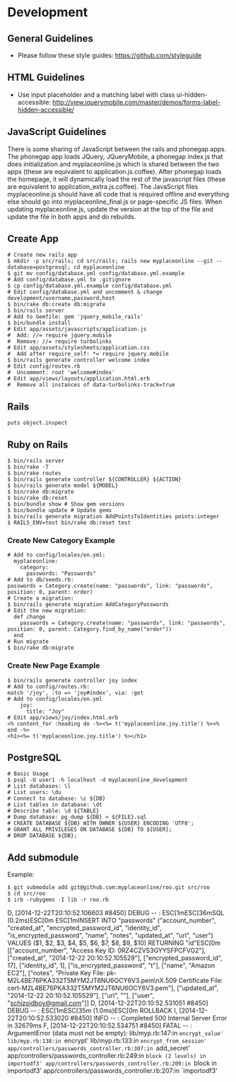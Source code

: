 # Development

## General Guidelines

* Please follow these style guides: https://github.com/styleguide

## HTML Guidelines

* Use input placeholder and a matching label with class ui-hidden-accessible: http://view.jquerymobile.com/master/demos/forms-label-hidden-accessible/

## JavaScript Guidelines

There is some sharing of JavaScript between the rails and phonegap apps. The
phonegap app loads JQuery, JQueryMobile, a phonegap index.js that does
initialization and myplaceonline.js which is shared between the two apps
(these are equivalent to application.js.coffee). After phonegap loads the
homepage, it will dynamically load the rest of the javascript files
(these are equivalent to application_extra.js.coffee). The JavaScript files
myplaceonline.js should have all code that is required offline and everything
else should go into myplaceonline_final.js or page-specific JS files.
When updating myplaceonline.js, update the version at the top of the file and
update the file in both apps and do rebuilds.

## Create App

```
# Create new rails app
$ mkdir -p src/rails; cd src/rails; rails new myplaceonline --git --database=postgresql; cd myplaceonline
$ git mv config/database.yml config/database.yml.example
# Add config/database.yml to .gitignore
$ cp config/database.yml.example config/database.yml
# Edit config/database.yml and uncomment & change development/username,password,host
$ bin/rake db:create db:migrate
$ bin/rails server
# Add to Gemfile: gem 'jquery_mobile_rails'
$ bin/bundle install
# Edit app/assets/javascripts/application.js
#  Add: //= require jquery.mobile
#  Remove: //= require turbolinks
# Edit app/assets/stylesheets/application.css
#  Add after require_self: *= require jquery.mobile
$ bin/rails generate controller welcome index
# Edit config/routes.rb
#  Uncomment: root 'welcome#index'
# Edit app/views/layouts/application.html.erb
#  Remove all instances of data-turbolinks-track=true
```

## Rails

```
puts object.inspect
```

## Ruby on Rails

```
$ bin/rails server
$ bin/rake -T
$ bin/rake routes
$ bin/rails generate controller ${CONTROLLER} ${ACTION}
$ bin/rails generate model ${MODEL}
$ bin/rake db:migrate
$ bin/rake db:reset
$ bin/bundle show # Show gem versions
$ bin/bundle update # Update gems
$ bin/rails generate migration AddPointsToIdentities points:integer
$ RAILS_ENV=test bin/rake db:reset test
```

### Create New Category Example

```
# Add to config/locales/en.yml:
  myplaceonline:
    category:
      passwords: "Passwords"
# Add to db/seeds.rb:
passwords = Category.create(name: "passwords", link: "passwords", position: 0, parent: order)
# Create a migration:
$ bin/rails generate migration AddCategoryPasswords
# Edit the new migration:
  def change
    passwords = Category.create(name: "passwords", link: "passwords", position: 0, parent: Category.find_by_name("order"))
  end
# Run migrate
$ bin/rake db:migrate
```

### Create New Page Example

```
$ bin/rails generate controller joy index
# Add to config/routes.rb:
match '/joy', :to => 'joy#index', via: :get
# Add to config/locales/en.yml
    joy:
      title: "Joy"
# Edit app/views/joy/index.html.erb
<% content_for :heading do -%><%= t('myplaceonline.joy.title') %><% end -%>
<h1><%= t('myplaceonline.joy.title') %></h1>
```

## PostgreSQL

```
# Basic Usage
$ psql -U user1 -h localhost -d myplaceonline_development
# List databases: \l
# List users: \du
# Connect to database: \c ${DB}
# List tables in database: \dt
# Describe table: \d ${TABLE}
# Dump database: pg_dump ${DB} > ${FILE}.sql
# CREATE DATABASE ${DB} WITH OWNER ${USER} ENCODING 'UTF8';
# GRANT ALL PRIVILEGES ON DATABASE ${DB} TO ${USER};
# DROP DATABASE ${DB};
```

## Add submodule

Example:

```
$ git submodule add git@github.com:myplaceonline/roo.git src/roo
$ cd src/roo
$ irb -rubygems -I lib -r roo.rb
```


D, [2014-12-22T20:10:52.106603 #8450] DEBUG -- :   ESC[1mESC[36mSQL (0.2ms)ESC[0m  ESC[1mINSERT INTO "passwords" ("account_number", "created_at", "encrypted_password_id", "identity_id", "is_encrypted_password", "name", "notes", "updated_at", "url", "user") VALUES ($1, $2, $3, $4, $5, $6, $7, $8, $9, $10) RETURNING "id"ESC[0m  [["account_number", "Access Key ID: 0RZ4CZVS3GYYSFPCFVG2"], ["created_at", "2014-12-22 20:10:52.105529"], ["encrypted_password_id", 17], ["identity_id", 1], ["is_encrypted_password", "t"], ["name", "Amazon EC2"], ["notes", "Private Key File: pk-M2L4BE76PKA332T5MYM2JT6NU6OCY6V3.pem\nX.509 Certificate File: cert-M2L4BE76PKA332T5MYM2JT6NU6OCY6V3.pem"], ["updated_at", "2014-12-22 20:10:52.105529"], ["url", ""], ["user", "schizoidboy@gmail.com"]]
D, [2014-12-22T20:10:52.531051 #8450] DEBUG -- :   ESC[1mESC[35m (1.0ms)ESC[0m  ROLLBACK
I, [2014-12-22T20:10:52.533020 #8450]  INFO -- : Completed 500 Internal Server Error in 32679ms
F, [2014-12-22T20:10:52.534751 #8450] FATAL -- : 
ArgumentError (data must not be empty):
  lib/myp.rb:147:in `encrypt_value'
  lib/myp.rb:138:in `encrypt'
  lib/myp.rb:133:in `encrypt_from_session'
  app/controllers/passwords_controller.rb:307:in `add_secret'
  app/controllers/passwords_controller.rb:249:in `block (2 levels) in importodf3'
  app/controllers/passwords_controller.rb:209:in `block in importodf3'
  app/controllers/passwords_controller.rb:207:in `importodf3'
